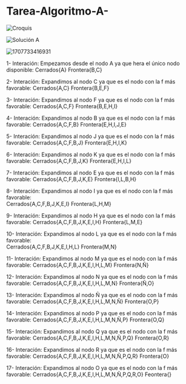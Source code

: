 # Tarea-Algoritmo-A- 
![Croquis](https://github.com/Johncarpi/Tarea-Algoritmo-A-/assets/150828183/8beab5af-9c44-4f6e-b1f9-ef667ab96118)

![Solución A](https://github.com/Johncarpi/Tarea-Algoritmo-A-/assets/150828183/feb6f0b0-8b44-45cc-a220-12a21ae12f75)

![1707733416931](https://github.com/Johncarpi/Tarea-Algoritmo-A-/assets/150828183/cb281d08-f550-489f-ba52-ad62e0efcbda)



1- Interación: Empezamos desde el nodo A ya que hera el único nodo disponible:
Cerrados{A}    Frontera{B,C}

2- Interación: Expandimos al nodo C ya que es el nodo con la f más favorable: 
Cerrados{A,C}    Frontera{B,E,F}

3- Interación: Expandimos al nodo F ya que es el nodo con la f más favorable: 
Cerrados{A,C,F}    Frontera{B,E,H,I}

4- Interación: Expandimos al nodo B ya que es el nodo con la f más favorable: 
Cerrados{A,C,F,B}    Frontera{E,H,I,J,E}

5- Interación: Expandimos al nodo J ya que es el nodo con la f más favorable: 
Cerrados{A,C,F,B,J}    Frontera{E,H,I,K}

6- Interación: Expandimos al nodo K ya que es el nodo con la f más favorable: 
Cerrados{A,C,F,B,J,K}    Frontera{E,H,I,L}

7- Interación: Expandimos al nodo E ya que es el nodo con la f más favorable: 
Cerrados{A,C,F,B,J,K,E}    Frontera{I,L,B,H}

8- Interación: Expandimos al nodo I ya que es el nodo con la f más favorable:  
Cerrados{A,C,F,B,J,K,E,I}    Frontera{L,H,M}

9- Interación: Expandimos al nodo H ya que es el nodo con la f más favorable: 
Cerrados{A,C,F,B,J,K,E,I,H}    Frontera{L,M,E}

10- Interación: Expandimos al nodo L ya que es el nodo con la f más favorable:  
Cerrados{A,C,F,B,J,K,E,I,H,L}    Frontera{M,N}

11- Interación: Expandimos al nodo M ya que es el nodo con la f más favorable: 
Cerrados{A,C,F,B,J,K,E,I,H,L,M}    Frontera{N,Ñ}

12- Interación: Expandimos al nodo N ya que es el nodo con la f más favorable: 
Cerrados{A,C,F,B,J,K,E,I,H,L,M,N}    Frontera{Ñ,O}

13- Interación: Expandimos al nodo Ñ ya que es el nodo con la f más favorable: 
Cerrados{A,C,F,B,J,K,E,I,H,L,M,N,Ñ}  Frontera{O,P}  

14- Interación: Expandimos al nodo P ya que es el nodo con la f más favorable: 
Cerrados{A,C,F,B,J,K,E,I,H,L,M,N,Ñ,P}  Frontera{O,Q}  

15- Interación: Expandimos al nodo Q ya que es el nodo con la f más favorable: 
Cerrados{A,C,F,B,J,K,E,I,H,L,M,N,Ñ,P,Q}  Frontera{O,R} 

16- Interación: Expandimos al nodo R ya que es el nodo con la f más favorable: 
Cerrados{A,C,F,B,J,K,E,I,H,L,M,N,Ñ,P,Q,R}  Frontera{O}  

17- Interación: Expandimos al nodo O ya que es el nodo con la f más favorable: 
Cerrados{A,C,F,B,J,K,E,I,H,L,M,N,Ñ,P,Q,R,O} Feontera{}

